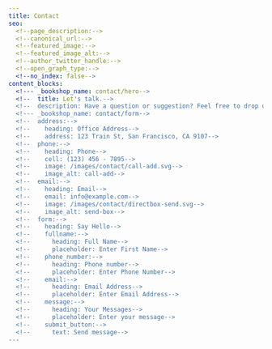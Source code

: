 ```yaml
---
title: Contact
seo:
  <!--page_description:-->
  <!--canonical_url:-->
  <!--featured_image:-->
  <!--featured_image_alt:-->
  <!--author_twitter_handle:-->
  <!--open_graph_type:-->
  <!--no_index: false-->
content_blocks:
  <!--- _bookshop_name: contact/hero-->
  <!--  title: Let's talk.-->
  <!--  description: Have a question or suggestion? Feel free to drop us a message!-->
  <!--- _bookshop_name: contact/form-->
  <!--  address:-->
  <!--    heading: Office Address-->
  <!--    address: 123 Train St, San Francisco, CA 9107-->
  <!--  phone:-->
  <!--    heading: Phone-->
  <!--    cell: (123) 456 - 7895-->
  <!--    image: /images/contact/call-add.svg-->
  <!--    image_alt: call-add-->
  <!--  email:-->
  <!--    heading: Email-->
  <!--    email: info@example.com-->
  <!--    image: /images/contact/directbox-send.svg-->
  <!--    image_alt: send-box-->
  <!--  form:-->
  <!--    heading: Say Hello-->
  <!--    fullname:-->
  <!--      heading: Full Name-->
  <!--      placeholder: Enter First Name-->
  <!--    phone_number:-->
  <!--      heading: Phone number-->
  <!--      placeholder: Enter Phone Number-->
  <!--    email:-->
  <!--      heading: Email Address-->
  <!--      placeholder: Enter Email Address-->
  <!--    message:-->
  <!--      heading: Your Messages-->
  <!--      placeholder: Enter your message-->
  <!--    submit_button:-->
  <!--      text: Send message-->
---
```

